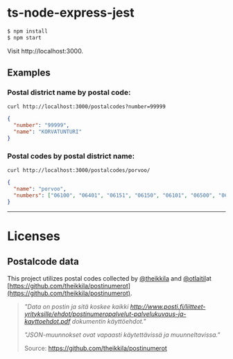 # ts-node-express-jest

```sh
$ npm install
$ npm start
```

Visit http://localhost:3000.


## Examples

### Postal district name by postal code:

```
curl http://localhost:3000/postalcodes?number=99999
```

```json
{
  "number": "99999",
  "name": "KORVATUNTURI"
}
```

### Postal codes by postal district name:

```
curl http://localhost:3000/postalcodes/porvoo/
```

```json
{
  "name": "porvoo",
  "numbers": ["06100", "06401", "06151", "06150", "06101", "06500", "06450", "06400", "06200"]
}
```

---

# Licenses

## Postalcode data

This project utilizes postal codes collected by [@theikkila](https://github.com/theikkila) and [@otlaitil](https://github.com/otlaitil)at [https://github.com/theikkila/postinumerot](https://github.com/theikkila/postinumerot).

> *"Data on postin ja sitä koskee kaikki http://www.posti.fi/liitteet-yrityksille/ehdot/postinumeropalvelut-palvelukuvaus-ja-kayttoehdot.pdf dokumentin käyttöehdot."*
>
> *"JSON-muunnokset ovat vapaasti käytettävissä ja muunneltavissa."*
>
> Source: https://github.com/theikkila/postinumerot